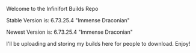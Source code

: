 Welcome to the Infinifort Builds Repo

Stable Version is: 6.73.25.4 "Immense Draconian"

Newest Version is: 6.73.25.4 "Immense Draconian"

I'll be uploading and storing my builds here for people to download.
Enjoy!
